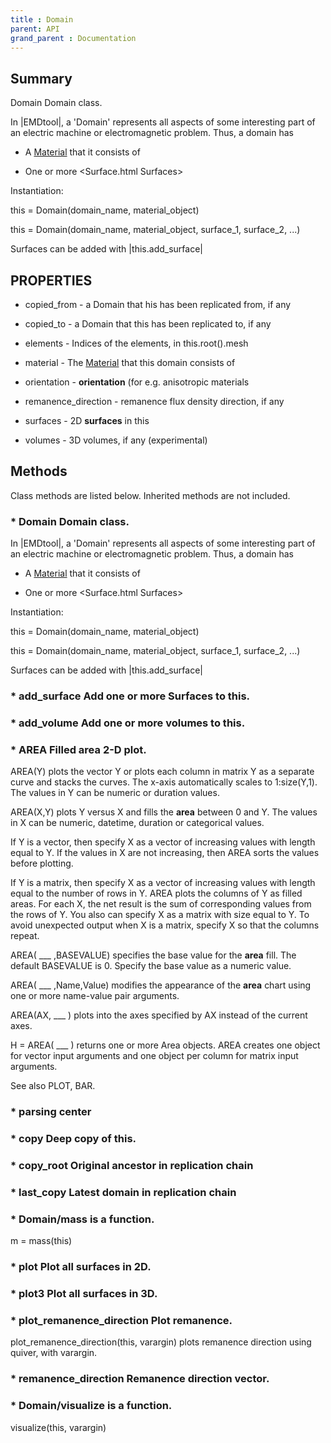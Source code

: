 ```yaml
---
title : Domain
parent: API
grand_parent : Documentation
---
```

## Summary
Domain Domain class.

In |EMDtool|, a 'Domain' represents all aspects of some interesting part of an
electric machine or electromagnetic problem. Thus, a domain has

* A [Material](Material.html) that it consists of

* One or more <Surface.html Surfaces>

Instantiation:

this = Domain(domain_name, material_object)

this = Domain(domain_name, material_object, surface_1, surface_2,
...)

Surfaces can be added with |this.add_surface|
## PROPERTIES
* copied_from - a Domain that his has been replicated from, if any

* copied_to - a Domain that this has been replicated to, if any

* elements - Indices of the elements, in this.root().mesh

* material - The [Material](Material.html) that this domain consists of

* orientation - **orientation** (for e.g. anisotropic materials

* remanence_direction - remanence flux density direction, if any

* surfaces - 2D **surfaces** in this

* volumes - 3D volumes, if any (experimental)

## Methods
Class methods are listed below. Inherited methods are not included.
### * Domain **Domain** class.

In |EMDtool|, a 'Domain' represents all aspects of some interesting part of an
electric machine or electromagnetic problem. Thus, a domain has

* A [Material](Material.html) that it consists of

* One or more <Surface.html Surfaces>

Instantiation:

this = Domain(domain_name, material_object)

this = Domain(domain_name, material_object, surface_1, surface_2,
...)

Surfaces can be added with |this.add_surface|

### * add_surface Add one or more Surfaces to this.

### * add_volume Add one or more volumes to this.

### * AREA  Filled **area** 2-D plot.
AREA(Y) plots the vector Y or plots each column in matrix Y as a
separate curve and stacks the curves. The x-axis automatically
scales to 1:size(Y,1). The values in Y can be numeric or duration
values.

AREA(X,Y) plots Y versus X and fills the **area** between 0 and Y. The
values in X can be numeric, datetime, duration or categorical
values.

If Y is a vector, then specify X as a vector of increasing
values with length equal to Y. If the values in X are not
increasing, then AREA sorts the values before plotting.

If Y is a matrix, then specify X as a vector of increasing
values with length equal to the number of rows in Y. AREA plots
the columns of Y as filled areas. For each X, the net result is
the sum of corresponding values from the rows of Y. You also
can specify X as a matrix with size equal to Y. To avoid
unexpected output when X is a matrix, specify X so that the
columns repeat.

AREA( ___ ,BASEVALUE) specifies the base value for the **area** fill.
The default BASEVALUE is 0. Specify the base value as a numeric
value.

AREA( ___ ,Name,Value) modifies the appearance of the **area** chart
using one or more name-value pair arguments.

AREA(AX, ___ ) plots into the axes specified by AX instead of the
current axes.

H = AREA( ___ ) returns one or more Area objects. AREA creates one
object for vector input arguments and one object per column for
matrix input arguments.

See also PLOT, BAR.

### * parsing center

### * copy Deep **copy** of this.

### * copy_root Original ancestor in replication chain

### * last_copy Latest domain in replication chain

### * Domain/mass is a function.
m = mass(this)

### * plot Plot all surfaces in 2D.

### * plot3 Plot all surfaces in 3D.

### * plot_remanence_direction Plot remanence.

plot_remanence_direction(this, varargin) plots remanence
direction using quiver, with varargin.

### * remanence_direction Remanence direction vector.

### * Domain/visualize is a function.
visualize(this, varargin)

